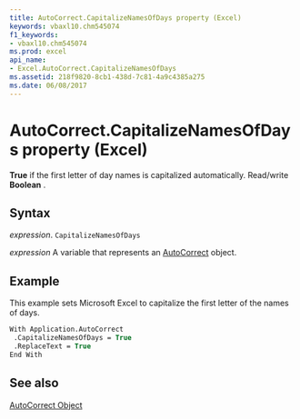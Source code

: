 ```yaml
---
title: AutoCorrect.CapitalizeNamesOfDays property (Excel)
keywords: vbaxl10.chm545074
f1_keywords:
- vbaxl10.chm545074
ms.prod: excel
api_name:
- Excel.AutoCorrect.CapitalizeNamesOfDays
ms.assetid: 218f9820-8cb1-438d-7c81-4a9c4385a275
ms.date: 06/08/2017
---
```



# AutoCorrect.CapitalizeNamesOfDays property (Excel)

 **True** if the first letter of day names is capitalized automatically. Read/write **Boolean** .


## Syntax

 _expression_. `CapitalizeNamesOfDays`

 _expression_ A variable that represents an [AutoCorrect](Excel.AutoCorrect-graph-property.md) object.


## Example

This example sets Microsoft Excel to capitalize the first letter of the names of days.


```vb
With Application.AutoCorrect 
 .CapitalizeNamesOfDays = True 
 .ReplaceText = True 
End With
```


## See also


[AutoCorrect Object](Excel.AutoCorrect(object).md)

